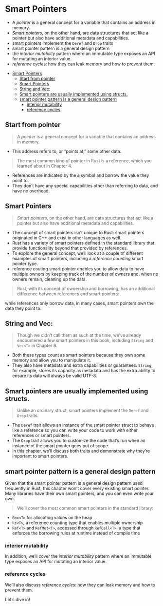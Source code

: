 # Smart Pointers

- A *pointer* is a general concept for a variable that contains an address in memory.
- *Smart pointers*, on the other hand, are data structures that act like a pointer but also have additional metadata and capabilities.
- smart pointers implement the `Deref` and `Drop` traits
- smart pointer pattern is a general design pattern
- the *interior mutability* pattern where an immutable
  type exposes an API for mutating an interior value.
- *reference cycles*: how they can leak memory and how to prevent them.

<!--ts-->
* [Smart Pointers](#smart-pointers)
   * [Start from pointer](#start-from-pointer)
   * [Smart Pointers](#smart-pointers-1)
   * [String and Vec:](#string-and-vec)
   * [Smart pointers are usually implemented using structs.](#smart-pointers-are-usually-implemented-using-structs)
   * [smart pointer pattern is a general design pattern](#smart-pointer-pattern-is-a-general-design-pattern)
      * [interior mutability](#interior-mutability)
      * [reference cycles](#reference-cycles)

<!-- Created by https://github.com/ekalinin/github-markdown-toc -->
<!-- Added by: runner, at: Thu Apr 20 13:04:19 UTC 2023 -->

<!--te-->

## Start from pointer

> A *pointer* is a general concept for a variable that contains an address in memory.

- This address refers to, or “points at,” some other data.

> The most common kind of pointer in Rust is a reference, which you learned about in
> Chapter 4.

- References are indicated by the `&` symbol and borrow the value they
  point to.
- They don’t have any special capabilities other than referring to data, and have no overhead.

## Smart Pointers

> *Smart pointers*, on the other hand, are data structures that act like a pointer but also have additional metadata and capabilities.

- The concept of
  smart pointers isn’t unique to Rust: smart pointers originated in C++ and exist
  in other languages as well.
- Rust has a variety of smart pointers defined in the
  standard library that provide functionality beyond that provided by references.
- To explore the general concept, we’ll look at a couple of different examples of
  smart pointers, including a *reference counting* smart pointer type.
- reference couting smart pointer enables you to allow data to have multiple owners by keeping track of
  the number of owners and, when no owners remain, cleaning up the data.

> Rust, with its concept of ownership and borrowing, has an additional difference
> between references and smart pointers:

while references only borrow data, in
many cases, smart pointers *own* the data they point to.

## String and Vec<T>:

> Though we didn’t call them as such at the time, we’ve already encountered a few
> smart pointers in this book, including `String` and `Vec<T>` in Chapter 8.

- Both
  these types count as smart pointers because they own some memory and allow you
  to manipulate it.
- They also have metadata and extra capabilities or guarantees.
  `String`, for example, stores its capacity as metadata and has the extra
  ability to ensure its data will always be valid UTF-8.

## Smart pointers are usually implemented using structs.

> Unlike an ordinary struct, smart pointers implement the `Deref` and `Drop` traits.

- The `Deref` trait allows an instance of the smart pointer struct to behave like a reference
  so you can write your code to work with either references or smart pointers.
- The `Drop` trait allows you to customize the code that’s run when an instance
  of the smart pointer goes out of scope.
- In this chapter, we’ll discuss both
  traits and demonstrate why they’re important to smart pointers.

## smart pointer pattern is a general design pattern

Given that the smart pointer pattern is a general design pattern used
frequently in Rust, this chapter won’t cover every existing smart pointer. Many
libraries have their own smart pointers, and you can even write your own.

> We’ll cover the most common smart pointers in the standard library:

* `Box<T>` for allocating values on the heap
* `Rc<T>`, a reference counting type that enables multiple ownership
* `Ref<T>` and `RefMut<T>`, accessed through `RefCell<T>`, a type that enforces
  the borrowing rules at runtime instead of compile time

### interior mutability

In addition, we’ll cover the *interior mutability* pattern where an immutable
type exposes an API for mutating an interior value.

### reference cycles

We’ll also discuss *reference cycles*: how they can leak memory and how to prevent them.

Let’s dive in!
